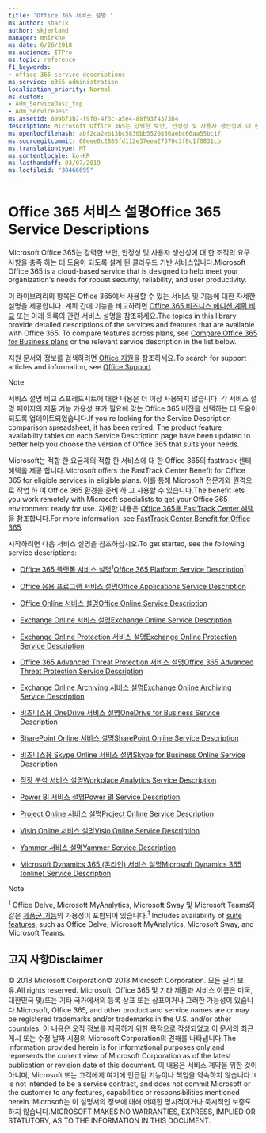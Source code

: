 ```yaml
---
title: 'Office 365 서비스 설명 '
ms.author: sharik
author: skjerland
manager: mnirkhe
ms.date: 6/26/2018
ms.audience: ITPro
ms.topic: reference
f1_keywords:
- office-365-service-descriptions
ms.service: o365-administration
localization_priority: Normal
ms.custom:
- Adm_ServiceDesc_top
- Adm_ServiceDesc
ms.assetid: 899bf3b7-f9f0-4f3c-a5e4-88f93f4373b4
description: Microsoft Office 365는 강력한 보안, 안정성 및 사용자 생산성에 대 한 조직의 요구 사항을 충족 하는 데 도움이 되도록 설계 된 클라우드 기반 서비스입니다.
ms.openlocfilehash: abf2ca2eb13bc5830bb5520836aebc66aa55bc1f
ms.sourcegitcommit: 68eee0c2885fd112e37eea27370c3f8c1f0831cb
ms.translationtype: MT
ms.contentlocale: ko-KR
ms.lasthandoff: 03/07/2019
ms.locfileid: "30466695"
---
```

# <a name="office-365-service-descriptions"></a><span data-ttu-id="b85f2-103">Office 365 서비스 설명</span><span class="sxs-lookup"><span data-stu-id="b85f2-103">Office 365 Service Descriptions</span></span> 

<span data-ttu-id="b85f2-104">Microsoft Office 365는 강력한 보안, 안정성 및 사용자 생산성에 대 한 조직의 요구 사항을 충족 하는 데 도움이 되도록 설계 된 클라우드 기반 서비스입니다.</span><span class="sxs-lookup"><span data-stu-id="b85f2-104">Microsoft Office 365 is a cloud-based service that is designed to help meet your organization's needs for robust security, reliability, and user productivity.</span></span> 
  
<span data-ttu-id="b85f2-p101">이 라이브러리의 항목은 Office 365에서 사용할 수 있는 서비스 및 기능에 대한 자세한 설명을 제공합니다. 계획 간에 기능을 비교하려면 [Office 365 비즈니스 에디션 계획 비교](http://go.microsoft.com/fwlink/?LinkID=799177&amp;clcid=0x409) 또는 아래 목록의 관련 서비스 설명을 참조하세요.</span><span class="sxs-lookup"><span data-stu-id="b85f2-p101">The topics in this library provide detailed descriptions of the services and features that are available with Office 365. To compare features across plans, see [Compare Office 365 for Business plans](http://go.microsoft.com/fwlink/?LinkID=799177&amp;clcid=0x409) or the relevant service description in the list below.</span></span> 
  
<span data-ttu-id="b85f2-107">지원 문서와 정보를 검색하려면 [Office 지원](https://support.office.com/)을 참조하세요.</span><span class="sxs-lookup"><span data-stu-id="b85f2-107">To search for support articles and information, see [Office Support](https://support.office.com/).</span></span>
  
> [!NOTE]
> <span data-ttu-id="b85f2-p102">서비스 설명 비교 스프레드시트에 대한 내용은 더 이상 사용되지 않습니다. 각 서비스 설명 페이지의 제품 기능 가용성 표가 필요에 맞는 Office 365 버전을 선택하는 데 도움이 되도록 업데이트되었습니다.</span><span class="sxs-lookup"><span data-stu-id="b85f2-p102">If you're looking for the Service Description comparison spreadsheet, it has been retired. The product feature availability tables on each Service Description page have been updated to better help you choose the version of Office 365 that suits your needs.</span></span> 
  
<span data-ttu-id="b85f2-110">Microsoft는 적합 한 요금제의 적합 한 서비스에 대 한 Office 365의 fasttrack 센터 혜택을 제공 합니다.</span><span class="sxs-lookup"><span data-stu-id="b85f2-110">Microsoft offers the FastTrack Center Benefit for Office 365 for eligible services in eligible plans.</span></span> <span data-ttu-id="b85f2-111">이를 통해 Microsoft 전문가와 원격으로 작업 하 여 Office 365 환경을 준비 하 고 사용할 수 있습니다.</span><span class="sxs-lookup"><span data-stu-id="b85f2-111">The benefit lets you work remotely with Microsoft specialists to get your Office 365 environment ready for use.</span></span> <span data-ttu-id="b85f2-112">자세한 내용은 [Office 365용 FastTrack Center 혜택](https://docs.microsoft.com/fasttrack/O365-fasttrack-benefit-for-office-365)을 참조합니다.</span><span class="sxs-lookup"><span data-stu-id="b85f2-112">For more information, see [FastTrack Center Benefit for Office 365](https://docs.microsoft.com/fasttrack/O365-fasttrack-benefit-for-office-365).</span></span>
  
<span data-ttu-id="b85f2-113">시작하려면 다음 서비스 설명을 참조하십시오.</span><span class="sxs-lookup"><span data-stu-id="b85f2-113">To get started, see the following service descriptions:</span></span>
  
- <span data-ttu-id="b85f2-114">[Office 365 플랫폼 서비스 설명](office-365-platform-service-description/office-365-platform-service-description.md)<sup>1</sup></span><span class="sxs-lookup"><span data-stu-id="b85f2-114">[Office 365 Platform Service Description](office-365-platform-service-description/office-365-platform-service-description.md)<sup>1</sup></span></span>
    
- [<span data-ttu-id="b85f2-115">Office 응용 프로그램 서비스 설명</span><span class="sxs-lookup"><span data-stu-id="b85f2-115">Office Applications Service Description</span></span>](office-applications-service-description/office-applications-service-description.md)
    
- [<span data-ttu-id="b85f2-116">Office Online 서비스 설명</span><span class="sxs-lookup"><span data-stu-id="b85f2-116">Office Online Service Description</span></span>](office-online-service-description/office-online-service-description.md)
    
- [<span data-ttu-id="b85f2-117">Exchange Online 서비스 설명</span><span class="sxs-lookup"><span data-stu-id="b85f2-117">Exchange Online Service Description</span></span>](exchange-online-service-description/exchange-online-service-description.md)
    
- [<span data-ttu-id="b85f2-118">Exchange Online Protection 서비스 설명</span><span class="sxs-lookup"><span data-stu-id="b85f2-118">Exchange Online Protection Service Description</span></span>](exchange-online-protection-service-description/exchange-online-protection-service-description.md)
    
- [<span data-ttu-id="b85f2-119">Office 365 Advanced Threat Protection 서비스 설명</span><span class="sxs-lookup"><span data-stu-id="b85f2-119">Office 365 Advanced Threat Protection Service Description</span></span>](office-365-advanced-threat-protection-service-description.md)
    
- [<span data-ttu-id="b85f2-120">Exchange Online Archiving 서비스 설명</span><span class="sxs-lookup"><span data-stu-id="b85f2-120">Exchange Online Archiving Service Description</span></span>](exchange-online-archiving-service-description/exchange-online-archiving-service-description.md)
    
- [<span data-ttu-id="b85f2-121">비즈니스용 OneDrive 서비스 설명</span><span class="sxs-lookup"><span data-stu-id="b85f2-121">OneDrive for Business Service Description</span></span>](onedrive-for-business-service-description.md)
    
- [<span data-ttu-id="b85f2-122">SharePoint Online 서비스 설명</span><span class="sxs-lookup"><span data-stu-id="b85f2-122">SharePoint Online Service Description</span></span>](sharepoint-online-service-description/sharepoint-online-service-description.md)
    
- [<span data-ttu-id="b85f2-123">비즈니스용 Skype Online 서비스 설명</span><span class="sxs-lookup"><span data-stu-id="b85f2-123">Skype for Business Online Service Description</span></span>](skype-for-business-online-service-description/skype-for-business-online-service-description.md)
    
- [<span data-ttu-id="b85f2-124">직장 분석 서비스 설명</span><span class="sxs-lookup"><span data-stu-id="b85f2-124">Workplace Analytics Service Description</span></span>](workplace-analytics-service-description.md)
    
- [<span data-ttu-id="b85f2-125">Power BI 서비스 설명</span><span class="sxs-lookup"><span data-stu-id="b85f2-125">Power BI Service Description</span></span>](power-bi-service-description.md)
    
- [<span data-ttu-id="b85f2-126">Project Online 서비스 설명</span><span class="sxs-lookup"><span data-stu-id="b85f2-126">Project Online Service Description</span></span>](project-online-service-description/project-online-service-description.md)
    
- [<span data-ttu-id="b85f2-127">Visio Online 서비스 설명</span><span class="sxs-lookup"><span data-stu-id="b85f2-127">Visio Online Service Description</span></span>](visio-online-service-description/visio-online-service-description.md)
    
- [<span data-ttu-id="b85f2-128">Yammer 서비스 설명</span><span class="sxs-lookup"><span data-stu-id="b85f2-128">Yammer Service Description</span></span>](yammer-service-description/yammer-service-description.md)
    
- [<span data-ttu-id="b85f2-129">Microsoft Dynamics 365 (온라인) 서비스 설명</span><span class="sxs-lookup"><span data-stu-id="b85f2-129">Microsoft Dynamics 365 (online) Service Description</span></span>](microsoft-dynamics-365-online-service-description.md)
    
> [!NOTE]
> <span data-ttu-id="b85f2-130"><sup>1</sup> Office Delve, Microsoft MyAnalytics, Microsoft Sway 및 Microsoft Teams와 같은 [제품군 기능](https://technet.microsoft.com/EN-US/library/office-365-suite-features.aspx)의 가용성이 포함되어 있습니다.</span><span class="sxs-lookup"><span data-stu-id="b85f2-130"><sup>1</sup> Includes availability of [suite features](https://technet.microsoft.com/EN-US/library/office-365-suite-features.aspx), such as Office Delve, Microsoft MyAnalytics, Microsoft Sway, and Microsoft Teams.</span></span> 
  
## <a name="disclaimer"></a><span data-ttu-id="b85f2-131">고지 사항</span><span class="sxs-lookup"><span data-stu-id="b85f2-131">Disclaimer</span></span>

<span data-ttu-id="b85f2-132">© 2018 Microsoft Corporation</span><span class="sxs-lookup"><span data-stu-id="b85f2-132">© 2018 Microsoft Corporation.</span></span> <span data-ttu-id="b85f2-133">모든 권리 보유.</span><span class="sxs-lookup"><span data-stu-id="b85f2-133">All rights reserved.</span></span> <span data-ttu-id="b85f2-134">Microsoft, Office 365 및 기타 제품과 서비스 이름은 미국, 대한민국 및/또는 기타 국가에서의 등록 상표 또는 상표이거나 그러한 가능성이 있습니다.</span><span class="sxs-lookup"><span data-stu-id="b85f2-134">Microsoft, Office 365, and other product and service names are or may be registered trademarks and/or trademarks in the U.S. and/or other countries.</span></span> <span data-ttu-id="b85f2-135">이 내용은 오직 정보를 제공하기 위한 목적으로 작성되었고 이 문서의 최근 게시 또는 수정 날짜 시점의 Microsoft Corporation의 견해를 나타냅니다.</span><span class="sxs-lookup"><span data-stu-id="b85f2-135">The information provided herein is for informational purposes only and represents the current view of Microsoft Corporation as of the latest publication or revision date of this document.</span></span> <span data-ttu-id="b85f2-136">이 내용은 서비스 계약을 위한 것이 아니며, Microsoft 또는 고객에게 여기에 언급된 기능이나 책임을 약속하지 않습니다.</span><span class="sxs-lookup"><span data-stu-id="b85f2-136">It is not intended to be a service contract, and does not commit Microsoft or the customer to any features, capabilities or responsibilities mentioned herein.</span></span> <span data-ttu-id="b85f2-137">Microsoft는 이 설명서의 정보에 대해 어떠한 명시적이거나 묵시적인 보증도 하지 않습니다.</span><span class="sxs-lookup"><span data-stu-id="b85f2-137">MICROSOFT MAKES NO WARRANTIES, EXPRESS, IMPLIED OR STATUTORY, AS TO THE INFORMATION IN THIS DOCUMENT.</span></span> 
  
